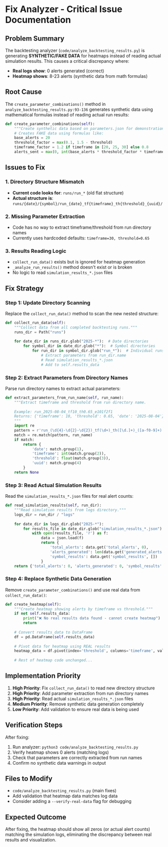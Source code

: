 # Fix Analyzer - Critical Issue Documentation

## Problem Summary

The backtesting analyzer (`code/analyze_backtesting_results.py`) is generating **SYNTHETIC/FAKE DATA** for heatmaps instead of reading actual simulation results. This causes a critical discrepancy where:

- **Real logs show**: 0 alerts generated (correct)
- **Heatmap shows**: 8-23 alerts (synthetic data from math formulas)

## Root Cause

The `create_parameter_combinations()` method in `analyze_backtesting_results.py:93-136` generates synthetic data using mathematical formulas instead of reading actual run results:

```python
def create_parameter_combinations(self):
    """Create synthetic data based on parameters.json for demonstration."""
    # Creates FAKE data using formulas like:
    base_alerts = 20
    threshold_factor = max(0.1, 1.5 - threshold)  
    timeframe_factor = 1.2 if timeframe in [20, 25, 30] else 0.8
    alerts_sent = max(0, int(base_alerts * threshold_factor * timeframe_factor + noise))
```

## Issues to Fix

### 1. Directory Structure Mismatch
- **Current code looks for**: `runs/run_*` (old flat structure)
- **Actual structure is**: `runs/{date}/{symbol}/run_{date}_tf{timeframe}_th{threshold}_{uuid}/`

### 2. Missing Parameter Extraction
- Code has no way to extract timeframe/threshold from run directory names
- Currently uses hardcoded defaults: `timeframe=30, threshold=0.65`

### 3. Results Reading Logic
- `collect_run_data()` exists but is ignored for heatmap generation
- `_analyze_run_results()` method doesn't exist or is broken
- No logic to read `simulation_results_*.json` files

## Fix Strategy

### Step 1: Update Directory Scanning
Replace the `collect_run_data()` method to scan the new nested structure:

```python
def collect_run_data(self):
    """Collect data from all completed backtesting runs."""
    runs_dir = Path("runs")
    
    for date_dir in runs_dir.glob("2025-*"):  # Date directories
        for symbol_dir in date_dir.glob("*"):  # Symbol directories  
            for run_dir in symbol_dir.glob("run_*"):  # Individual runs
                # Extract parameters from run_dir.name
                # Read simulation_results_*.json
                # Add to self.results_data
```

### Step 2: Extract Parameters from Directory Names
Parse run directory names to extract actual parameters:

```python
def extract_parameters_from_run_name(self, run_name):
    """Extract timeframe and threshold from run directory name.
    
    Example: run_2025-08-04_tf10_th0.65_e101f2f1
    Returns: {'timeframe': 10, 'threshold': 0.65, 'date': '2025-08-04'}
    """
    import re
    pattern = r'run_(\d{4}-\d{2}-\d{2})_tf(\d+)_th([\d.]+)_([a-f0-9]+)'
    match = re.match(pattern, run_name)
    if match:
        return {
            'date': match.group(1),
            'timeframe': int(match.group(2)),
            'threshold': float(match.group(3)),
            'uuid': match.group(4)
        }
    return None
```

### Step 3: Read Actual Simulation Results
Read the `simulation_results_*.json` files for real alert counts:

```python
def read_simulation_results(self, run_dir):
    """Read simulation results from logs directory."""
    logs_dir = run_dir / "logs"
    
    for date_dir in logs_dir.glob("2025-*"):
        for results_file in date_dir.glob("simulation_results_*.json"):
            with open(results_file, 'r') as f:
                data = json.load(f)
                return {
                    'total_alerts': data.get('total_alerts', 0),
                    'alerts_generated': len(data.get('generated_alerts', [])),
                    'symbol_results': data.get('symbol_results', [])
                }
    return {'total_alerts': 0, 'alerts_generated': 0, 'symbol_results': []}
```

### Step 4: Replace Synthetic Data Generation
Remove `create_parameter_combinations()` and use real data from `collect_run_data()`:

```python
def create_heatmap(self):
    """Create heatmap showing alerts by timeframe vs threshold."""
    if not self.results_data:
        print("❌ No real results data found - cannot create heatmap")
        return
        
    # Convert results_data to DataFrame
    df = pd.DataFrame(self.results_data)
    
    # Pivot data for heatmap using REAL results
    heatmap_data = df.pivot(index='threshold', columns='timeframe', values='total_alerts')
    
    # Rest of heatmap code unchanged...
```

## Implementation Priority

1. **High Priority**: Fix `collect_run_data()` to read new directory structure
2. **High Priority**: Add parameter extraction from run directory names  
3. **High Priority**: Read actual `simulation_results_*.json` files
4. **Medium Priority**: Remove synthetic data generation completely
5. **Low Priority**: Add validation to ensure real data is being used

## Verification Steps

After fixing:

1. Run analyzer: `python3 code/analyze_backtesting_results.py`
2. Verify heatmap shows 0 alerts (matching logs)
3. Check that parameters are correctly extracted from run names
4. Confirm no synthetic data warnings in output

## Files to Modify

- `code/analyze_backtesting_results.py` (main fixes)
- Add validation that heatmap data matches log data
- Consider adding a `--verify-real-data` flag for debugging

## Expected Outcome

After fixing, the heatmap should show all zeros (or actual alert counts) matching the simulation logs, eliminating the discrepancy between real results and visualization.